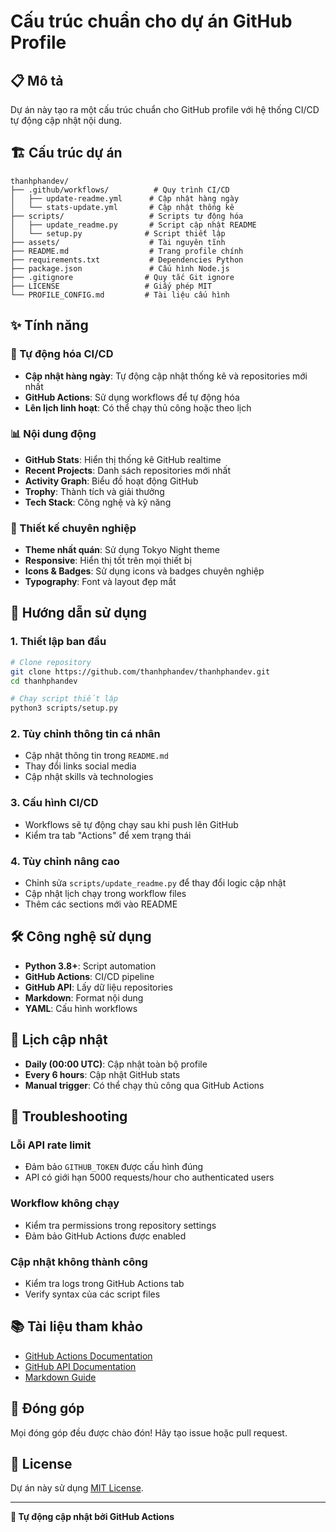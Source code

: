 # Cấu trúc chuẩn cho dự án GitHub Profile

## 📋 Mô tả

Dự án này tạo ra một cấu trúc chuẩn cho GitHub profile với hệ thống CI/CD tự động cập nhật nội dung.

## 🏗️ Cấu trúc dự án

```
thanhphandev/
├── .github/workflows/          # Quy trình CI/CD
│   ├── update-readme.yml      # Cập nhật hàng ngày
│   └── stats-update.yml       # Cập nhật thống kê
├── scripts/                   # Scripts tự động hóa
│   ├── update_readme.py       # Script cập nhật README
│   └── setup.py              # Script thiết lập
├── assets/                    # Tài nguyên tĩnh
├── README.md                  # Trang profile chính
├── requirements.txt           # Dependencies Python
├── package.json               # Cấu hình Node.js
├── .gitignore                # Quy tắc Git ignore
├── LICENSE                   # Giấy phép MIT
└── PROFILE_CONFIG.md         # Tài liệu cấu hình
```

## ✨ Tính năng

### 🤖 Tự động hóa CI/CD
- **Cập nhật hàng ngày**: Tự động cập nhật thống kê và repositories mới nhất
- **GitHub Actions**: Sử dụng workflows để tự động hóa
- **Lên lịch linh hoạt**: Có thể chạy thủ công hoặc theo lịch

### 📊 Nội dung động
- **GitHub Stats**: Hiển thị thống kê GitHub realtime
- **Recent Projects**: Danh sách repositories mới nhất
- **Activity Graph**: Biểu đồ hoạt động GitHub
- **Trophy**: Thành tích và giải thưởng
- **Tech Stack**: Công nghệ và kỹ năng

### 🎨 Thiết kế chuyên nghiệp
- **Theme nhất quán**: Sử dụng Tokyo Night theme
- **Responsive**: Hiển thị tốt trên mọi thiết bị
- **Icons & Badges**: Sử dụng icons và badges chuyên nghiệp
- **Typography**: Font và layout đẹp mắt

## 🚀 Hướng dẫn sử dụng

### 1. Thiết lập ban đầu
```bash
# Clone repository
git clone https://github.com/thanhphandev/thanhphandev.git
cd thanhphandev

# Chạy script thiết lập
python3 scripts/setup.py
```

### 2. Tùy chỉnh thông tin cá nhân
- Cập nhật thông tin trong `README.md`
- Thay đổi links social media
- Cập nhật skills và technologies

### 3. Cấu hình CI/CD
- Workflows sẽ tự động chạy sau khi push lên GitHub
- Kiểm tra tab "Actions" để xem trạng thái

### 4. Tùy chỉnh nâng cao
- Chỉnh sửa `scripts/update_readme.py` để thay đổi logic cập nhật
- Cập nhật lịch chạy trong workflow files
- Thêm các sections mới vào README

## 🛠️ Công nghệ sử dụng

- **Python 3.8+**: Script automation
- **GitHub Actions**: CI/CD pipeline
- **GitHub API**: Lấy dữ liệu repositories
- **Markdown**: Format nội dung
- **YAML**: Cấu hình workflows

## 📅 Lịch cập nhật

- **Daily (00:00 UTC)**: Cập nhật toàn bộ profile
- **Every 6 hours**: Cập nhật GitHub stats
- **Manual trigger**: Có thể chạy thủ công qua GitHub Actions

## 🔧 Troubleshooting

### Lỗi API rate limit
- Đảm bảo `GITHUB_TOKEN` được cấu hình đúng
- API có giới hạn 5000 requests/hour cho authenticated users

### Workflow không chạy
- Kiểm tra permissions trong repository settings
- Đảm bảo GitHub Actions được enabled

### Cập nhật không thành công
- Kiểm tra logs trong GitHub Actions tab
- Verify syntax của các script files

## 📚 Tài liệu tham khảo

- [GitHub Actions Documentation](https://docs.github.com/en/actions)
- [GitHub API Documentation](https://docs.github.com/en/rest)
- [Markdown Guide](https://www.markdownguide.org/)

## 🤝 Đóng góp

Mọi đóng góp đều được chào đón! Hãy tạo issue hoặc pull request.

## 📄 License

Dự án này sử dụng [MIT License](LICENSE).

---

**🔄 Tự động cập nhật bởi GitHub Actions**